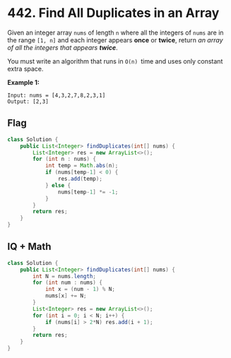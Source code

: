# 442. Find All Duplicates in an Array

Given an integer array `nums` of length `n` where all the integers of `nums` are in the range `[1, n]` and each integer appears **once** or **twice**, return *an array of all the integers that appears **twice***.

You must write an algorithm that runs in `O(n) `time and uses only constant extra space.

 

**Example 1:**

```
Input: nums = [4,3,2,7,8,2,3,1]
Output: [2,3]
```



## Flag

```java
class Solution {
    public List<Integer> findDuplicates(int[] nums) {
        List<Integer> res = new ArrayList<>();
        for (int n : nums) {
            int temp = Math.abs(n);
            if (nums[temp-1] < 0) {
                res.add(temp);
            } else {
                nums[temp-1] *= -1;
            }
        }
        return res; 
    }
}
```



## IQ + Math

```java
class Solution {
    public List<Integer> findDuplicates(int[] nums) {
        int N = nums.length;
        for (int num : nums) {
            int x = (num - 1) % N;
            nums[x] += N;
        }
        List<Integer> res = new ArrayList<>();
        for (int i = 0; i < N; i++) {
            if (nums[i] > 2*N) res.add(i + 1);
        }
        return res;
    }
}